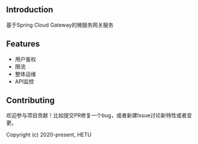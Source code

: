 ## Introduction
基于Spring Cloud Gateway的微服务网关服务

## Features

- 用户鉴权
- 限流
- 整体运维
- API监控

## Contributing

欢迎参与项目贡献！比如提交PR修复一个bug，或者新建Issue讨论新特性或者变更。

Copyright (c) 2020-present, HETU

